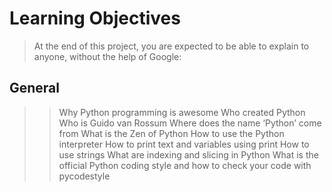 # Learning Objectives
> At the end of this project, you are expected to be able to explain to anyone, without the help of Google:

##  General
> > Why Python programming is awesome
> > Who created Python
> > Who is Guido van Rossum
> > Where does the name ‘Python’ come from
> > What is the Zen of Python
> > How to use the Python interpreter
> > How to print text and variables using print
> > How to use strings
> > What are indexing and slicing in Python
> >What is the official Python coding style and how to check your code with pycodestyle
